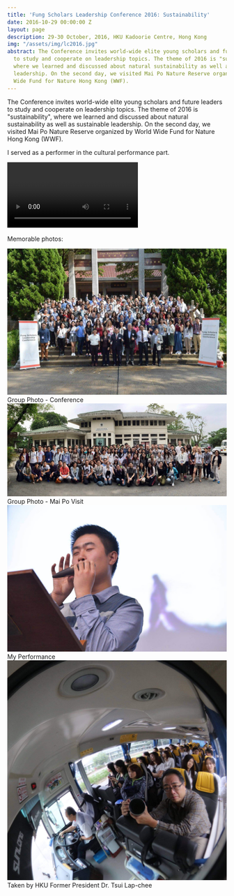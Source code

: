 ```yaml
---
title: 'Fung Scholars Leadership Conference 2016: Sustainability'
date: 2016-10-29 00:00:00 Z
layout: page
description: 29-30 October, 2016, HKU Kadoorie Centre, Hong Kong
img: "/assets/img/lc2016.jpg"
abstract: The Conference invites world-wide elite young scholars and future leaders
  to study and cooperate on leadership topics. The theme of 2016 is "sustainability",
  where we learned and discussed about natural sustainability as well as sustainable
  leadership. On the second day, we visited Mai Po Nature Reserve organized by World
  Wide Fund for Nature Hong Kong (WWF).
---
```


The Conference invites world-wide elite young scholars and future leaders to study and cooperate on leadership topics. The theme of 2016 is "sustainability", where we learned and discussed about natural sustainability as well as sustainable leadership. On the second day, we visited Mai Po Nature Reserve organized by World Wide Fund for Nature Hong Kong (WWF).

I served as a performer in the cultural performance part.

<video controls class="col three" src="/files/Millennium_Elegance.mp4"></video>

Memorable photos:

<img class="col three" src="/assets/img/lc2016-1.jpg" alt="Group Photo - Conference">
<div class="caption">Group Photo - Conference</div>
<img class="col three" src="/assets/img/lc2016-2.jpg" alt="Group Photo - Mai Po Visit">
<div class="caption">Group Photo - Mai Po Visit</div>
<img class="col three" src="/assets/img/lc2016-3.jpg" alt="My Performance">
<div class="caption">My Performance</div>
<img class="col three" src="/assets/img/lc2016-4.jpg" alt="Taken by HKU Former President Dr. Tsui Lap-chee">
<div class="caption">Taken by HKU Former President Dr. Tsui Lap-chee</div>